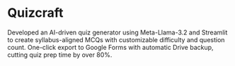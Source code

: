 # Quizcraft
Developed an AI-driven quiz generator using Meta-Llama-3.2 and Streamlit to create syllabus-aligned MCQs with customizable difficulty and question count. One-click export to Google Forms with automatic Drive backup, cutting quiz prep time by over 80%.

